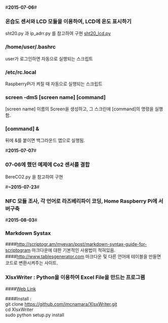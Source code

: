 #**2015-07-06**#

### 온습도 센서와 LCD 모듈을 이용하여, LCD에 온도 표시하기

sht20.py 과 ip_adrr.py 를 참고하여 구현
[sht20_lcd.py](https://github.com/hello920922/mgpark_keti/blob/master/sht20_lcd.py "sht20_lcd.py")

### /home/user/.bashrc
user가 로그인하면 자동으로 실행되는 스크립트

### /etc/rc.local
RaspberryPi가 켜질 때 자동으로 실행되는 스크립트

### screen -dmS [screen name] [command]
[screen name] 이름의 Screen을 생성하고, 그 스크린에 [command]의 명령을 실행함.

### [command] &
뒤에 &를 붙이면 백그라운드 앱으로 실행됨.


#**2015-07-07**#

### 07-06에 했던 예제에 Co2 센서를 결합

BereCO2.py 을 참고하여 구현


#**~2015-07-23**#

### NFC 모듈 조사, 각 언어로 라즈베리파이 코딩, Home Raspberry Pi에 서버구축

#**2015-08-03**#

### Markdown Systax
####http://scriptogr.am/myevan/post/markdown-syntax-guide-for-scriptogram
마크다운에 대한 기본적인 사용법이 적혀있음.  
####http://www.tablesgenerator.com
마크다운 및 다른 언어에 테이블을 만들면 코드로 변환시켜주는 사이트.

### XlsxWriter : Python을 이용하여 Excel File을 만드는 프로그램
####[Web Link](https://xlsxwriter.readthedocs.org/#)  
  
####Install :  
git clone https://github.com/jmcnamara/XlsxWriter.git  
cd XlsxWriter  
sudo python setup.py install  
